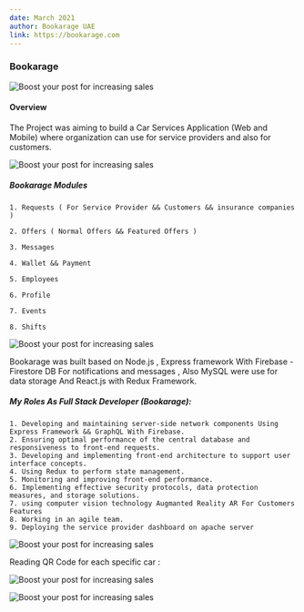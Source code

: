 ```yaml
---
date: March 2021
author: Bookarage UAE
link: https://bookarage.com
---
```


### Bookarage

![Boost your post for increasing sales](/images/portfolio/bookarage_one.jpg)

#### Overview

The Project was aiming to build a Car Services Application (Web and Mobile) where organization can use for service providers and also for customers.

![Boost your post for increasing sales](/images/portfolio/bookarage_two.jpg)


##### Bookarage Modules

    1. Requests ( For Service Provider && Customers && insurance companies )

    2. Offers ( Normal Offers && Featured Offers )

    3. Messages 

    4. Wallet && Payment 

    5. Employees

    6. Profile 

    7. Events 

    8. Shifts


![Boost your post for increasing sales](/images/portfolio/bookarage_three.jpg)

Bookarage was built based on Node.js , Express framework With Firebase - Firestore DB For notifications and messages , Also MySQL were use for data storage And React.js with Redux Framework.

##### My Roles As Full Stack Developer (Bookarage): 

    1. Developing and maintaining server-side network components Using Express Framework && GraphQL With Firebase.
    2. Ensuring optimal performance of the central database and responsiveness to front-end requests.
    3. Developing and implementing front-end architecture to support user interface concepts.
    4. Using Redux to perform state management.
    5. Monitoring and improving front-end performance.
    6. Implementing effective security protocols, data protection measures, and storage solutions.
    7. using computer vision technology Augmanted Reality AR For Customers Features 
    8. Working in an agile team.
    9. Deploying the service provider dashboard on apache server
    
![Boost your post for increasing sales](/images/portfolio/bookarage_four.jpg)


Reading QR Code for each specific car : 

![Boost your post for increasing sales](/images/portfolio/bookarage_five.jpg)


![Boost your post for increasing sales](/images/portfolio/bookarage_six.jpg)

